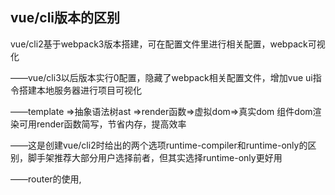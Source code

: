 ## vue/cli版本的区别    
vue/cli2基于webpack3版本搭建，可在配置文件里进行相关配置，webpack可视化   

 ——vue/cli3以后版本实行0配置，隐藏了webpack相关配置文件，增加vue ui指令搭建本地服务器进行项目可视化   

 ——template =>抽象语法树ast =>render函数=>虚拟dom=>真实dom 组件dom渲染可用render函数简写，节省内存，提高效率 


 ——这是创建vue/cli2时给出的两个选项runtime-compiler和runtime-only的区别，脚手架推荐大部分用户选择前者，但其实选择runtime-only更好用   

 ——router的使用,

